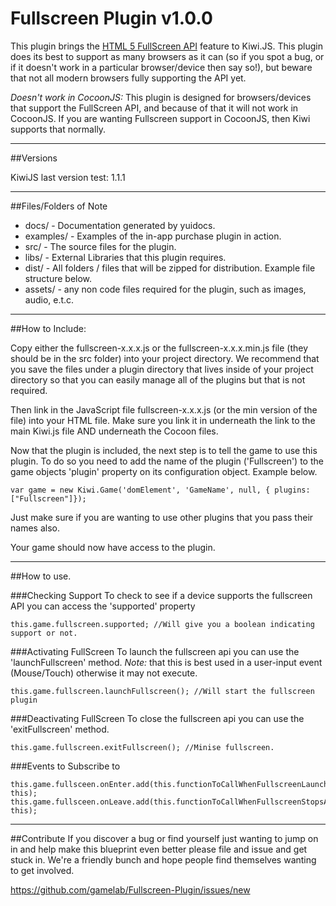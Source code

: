 Fullscreen Plugin v1.0.0
==========================================

This plugin brings the [HTML 5 FullScreen API](https://developer.mozilla.org/en-US/docs/Web/Guide/API/DOM/Using_full_screen_mode) feature to Kiwi.JS. This plugin does its best to support as many browsers as it can (so if you spot a bug, or if it doesn't work in a particular browser/device then say so!), but beware that not all modern browsers fully supporting the API yet.


*Doesn't work in CocoonJS:* This plugin is designed for browsers/devices that support the FullScreen API, and because of that it will not work in CocoonJS. If you are wanting Fullscreen support in CocoonJS, then Kiwi supports that normally. 


----------------------------------------------------------------------------------------
##Versions

KiwiJS last version test: 1.1.1


----------------------------------------------------------------------------------------
##Files/Folders of Note 

* docs/ - Documentation generated by yuidocs.
* examples/ - Examples of the in-app purchase plugin in action. 
* src/ - The source files for the plugin. 
* libs/ - External Libraries that this plugin requires.
* dist/ - All folders / files that will be zipped for distribution. Example file structure below.
* assets/ - any non code files required for the plugin, such as images, audio, e.t.c.


----------------------------------------------------------------------------------------
##How to Include: 

Copy either the fullscreen-x.x.x.js or the fullscreen-x.x.x.min.js file (they should be in the src folder) into your project directory. We recommend that you save the files under a plugin directory that lives inside of your project directory so that you can easily manage all of the plugins but that is not required.

Then link in the JavaScript file fullscreen-x.x.x.js (or the min version of the file) into your HTML file. Make sure you link it in underneath the link to the main Kiwi.js file AND underneath the Cocoon files.

Now that the plugin is included, the next step is to tell the game to use this plugin. To do so you need to add the name of the plugin ('Fullscreen') to the game objects 'plugin' property on its configuration object. Example below.

	var game = new Kiwi.Game('domElement', 'GameName', null, { plugins: ["Fullscreen"]});

Just make sure if you are wanting to use other plugins that you pass their names also.

Your game should now have access to the plugin. 


----------------------------------------------------------------------------------------
##How to use.

###Checking Support
To check to see if a device supports the fullscreen API you can access the 'supported' property

	this.game.fullscreen.supported; //Will give you a boolean indicating support or not.


###Activating FullScreen
To launch the fullscreen api you can use the 'launchFullscreen' method. *Note:* that this is best used in a user-input event (Mouse/Touch) otherwise it may not execute.

	this.game.fullscreen.launchFullscreen(); //Will start the fullscreen plugin


###Deactivating FullScreen
To close the fullscreen api you can use the 'exitFullscreen' method.

	this.game.fullscreen.exitFullscreen(); //Minise fullscreen.


###Events to Subscribe to

	this.game.fullsceen.onEnter.add(this.functionToCallWhenFullscreenLaunches, this);
	this.game.fullsceen.onLeave.add(this.functionToCallWhenFullscreenStopsAndWasOn, this);
	

----------------------------------------------------------------------------------------
##Contribute
If you discover a bug or find yourself just wanting to jump on in and help make this blueprint even better please file and issue and get stuck in. We're a friendly bunch and hope people find themselves wanting to get involved.

https://github.com/gamelab/Fullscreen-Plugin/issues/new
